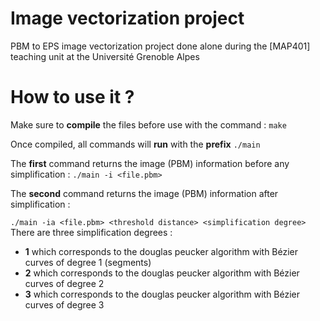 # Image vectorization project
PBM to EPS image vectorization project done alone during the [MAP401] teaching unit at the Université Grenoble Alpes
 
# How to use it ?
Make sure to **compile** the files before use with the command  : ```make```

Once compiled, all commands will **run** with the **prefix** ```./main```

The **first** command returns the image (PBM) information before any simplification :
```./main -i <file.pbm>```

The **second** command returns the image (PBM) information after simplification :

```./main -ia <file.pbm> <threshold distance> <simplification degree>```
There are three simplification degrees :
 - **1** which corresponds to the douglas peucker algorithm with Bézier curves of degree 1 (segments)
 - **2** which corresponds to the douglas peucker algorithm with Bézier curves of degree 2
 - **3** which corresponds to the douglas peucker algorithm with Bézier curves of degree 3 


